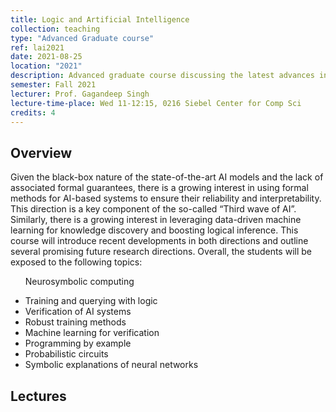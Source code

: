 ```yaml
---
title: Logic and Artificial Intelligence
collection: teaching
type: "Advanced Graduate course"
ref: lai2021
date: 2021-08-25
location: "2021"
description: Advanced graduate course discussing the latest advances in combining logical reasoning with traditional data-driven methods.
semester: Fall 2021
lecturer: Prof. Gagandeep Singh
lecture-time-place: Wed 11-12:15, 0216 Siebel Center for Comp Sci 
credits: 4
---
```


<h2>Overview</h2>

<p>
  Given the black-box nature of the state-of-the-art AI models and the lack of associated formal guarantees, there is a growing interest in using formal methods for AI-based systems to ensure their reliability and interpretability. 
  This direction is a key component of the so-called “Third wave of AI”. Similarly, there is a growing interest in leveraging data-driven machine learning for knowledge discovery and boosting logical inference. 
  This course will introduce recent developments in both directions and outline several promising future research directions. Overall, the students will be exposed to the following topics:
</p>


<ul>

Neurosymbolic computing
<li>Training and querying with logic</li>
<li>Verification of AI systems</li>
<li>Robust training methods</li>
<li>Machine learning for verification</li>
<li>Programming by example</li>
<li>Probabilistic circuits</li>
<li>Symbolic explanations of neural networks</li>
</ul>

<h2 id="lectures">Lectures</h2>

